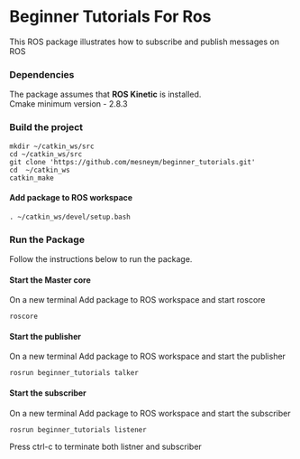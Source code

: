 # Beginner Tutorials For Ros
This ROS package illustrates how to subscribe and publish messages on ROS

### Dependencies
The package assumes that **ROS Kinetic** is installed.  
Cmake minimum version - 2.8.3   

### Build the project

```
mkdir ~/catkin_ws/src
cd ~/catkin_ws/src
git clone 'https://github.com/mesneym/beginner_tutorials.git'
cd  ~/catkin_ws 
catkin_make
```
#### Add package to ROS workspace
```
. ~/catkin_ws/devel/setup.bash
```

### Run the Package
Follow the instructions below to run the package.


#### Start the Master core
On a new terminal Add package to ROS workspace and start roscore
```
roscore
```

#### Start the publisher
On a new terminal Add package to ROS workspace and start the publisher
```
rosrun beginner_tutorials talker
```

#### Start the subscriber
On a new terminal Add package to ROS workspace and start the subscriber
```
rosrun beginner_tutorials listener
```
Press ctrl-c to terminate both listner and subscriber
